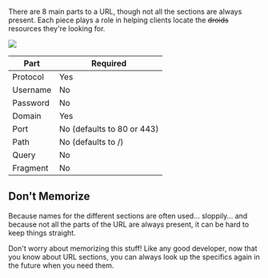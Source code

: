 There are 8 main parts to a URL, though not all the sections are always present. Each piece plays a role in helping clients locate the ~~droids~~ resources they're looking for.

![](https://storage.googleapis.com/qvault-webapp-dynamic-assets/course_assets/TpxX9Ei-1280x234.png)

|Part|Required|
|---|---|
|Protocol|Yes|
|Username|No|
|Password|No|
|Domain|Yes|
|Port|No (defaults to 80 or 443)|
|Path|No (defaults to /)|
|Query|No|
|Fragment|No|

## Don't Memorize

Because names for the different sections are often used... sloppily... and because not all the parts of the URL are always present, it can be hard to keep things straight.

Don't worry about memorizing this stuff! Like any good developer, now that you know about URL sections, you can always look up the specifics again in the future when you need them.